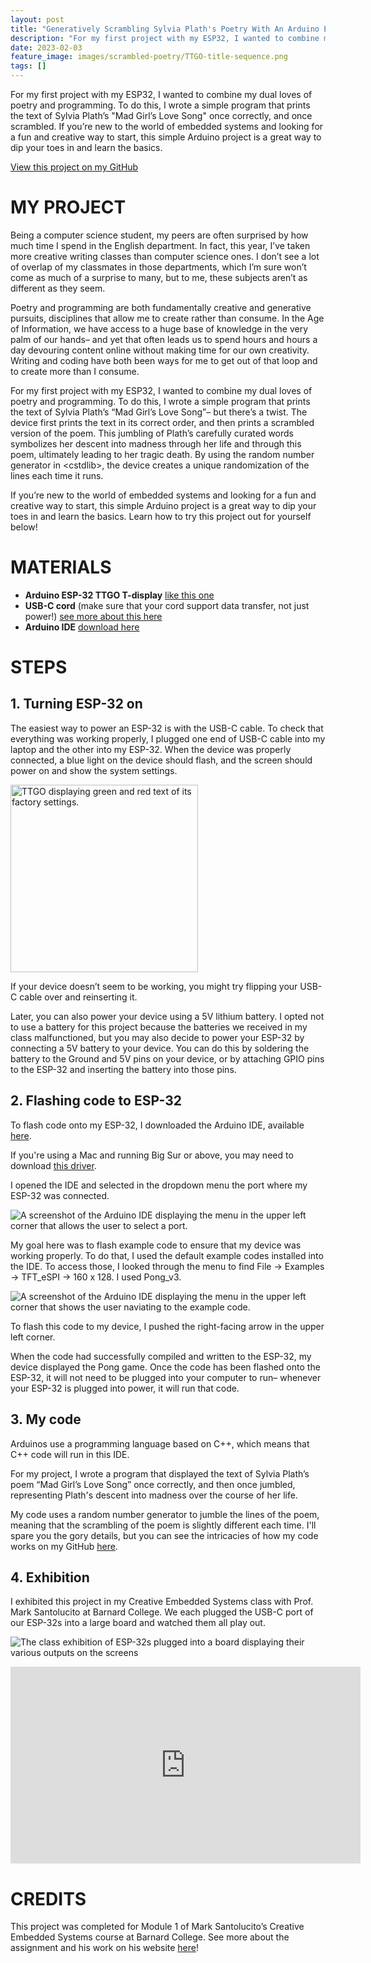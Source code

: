 ```yaml
---
layout: post
title: "Generatively Scrambling Sylvia Plath's Poetry With An Arduino ESP-32"
description: "For my first project with my ESP32, I wanted to combine my dual loves of poetry and programming. To do this, I wrote a simple program that prints the text of a Sylvia Plath poem. once correctly, and once scrambled. If you’re new to the world of embedded systems and looking for a fun and creative way to start, this simple Arduino project is a great way to dip your toes in and learn the basics."
date: 2023-02-03
feature_image: images/scrambled-poetry/TTGO-title-sequence.png
tags: []
---
```


For my first project with my ESP32, I wanted to combine my dual loves of poetry and programming. To do this, I wrote a simple program that prints the text of Sylvia Plath’s "Mad Girl’s Love Song" once correctly, and once scrambled. If you’re new to the world of embedded systems and looking for a fun and creative way to start, this simple Arduino project is a great way to dip your toes in and learn the basics. 

<!--more-->

[View this project on my GitHub](https://github.com/catherine-o-brien/module1)

# MY PROJECT

Being a computer science student, my peers are often surprised by how much time I spend in the English department. In fact, this year, I’ve taken more creative writing classes than computer science ones. I don’t see a lot of overlap of my classmates in those departments, which I’m sure won’t come as much of a surprise to many, but to me, these subjects aren’t as different as they seem. 

Poetry and programming are both fundamentally creative and generative pursuits, disciplines that allow me to create rather than consume. In the Age of Information, we have access to a huge base of knowledge in the very palm of our hands– and yet that often leads us to spend hours and hours a day devouring content online without making time for our own creativity. Writing and coding have both been ways for me to get out of that loop and to create more than I consume. 

For my first project with my ESP32, I wanted to combine my dual loves of poetry and programming. To do this, I wrote a simple program that prints the text of Sylvia Plath’s “Mad Girl’s Love Song”– but there’s a twist. The device first prints the text in its correct order, and then prints a scrambled version of the poem. This jumbling of Plath’s carefully curated words symbolizes her descent into madness through her life and through this poem, ultimately leading to her tragic death. By using the random number generator in \<cstdlib\>, the device creates a unique randomization of the lines each time it runs. 

If you’re new to the world of embedded systems and looking for a fun and creative way to start, this simple Arduino project is a great way to dip your toes in and learn the basics. Learn how to try this project out for yourself below!

<!--more-->

# MATERIALS

* **Arduino ESP-32 TTGO T-display** [like this one](https://www.amazon.com/LILYGO-T-Display-Arduino-Development-CH9102F/dp/B099MPFJ9M)
* **USB-C cord** (make sure that your cord support data transfer, not just power!) [see more about this here](https://www.dignited.com/50330/usb-data-cable-vs-usb-charging-cable/)
* **Arduino IDE** [download here](https://support.arduino.cc/hc/en-us/articles/360019833020-Download-and-install-Arduino-IDE) 


# STEPS

## 1. Turning ESP-32 on
The easiest way to power an ESP-32 is with the USB-C cable. To check that everything was working properly, I plugged one end of USB-C cable into my laptop and the other into my ESP-32. When the device was properly connected, a blue light on the device should flash, and the screen should power on and show the system settings. 

<img src="images/scrambled-poetry/TTGO-standard-display.png " alt="TTGO displaying green and red text of its factory settings." width="300"/>

If your device doesn’t seem to be working, you might try flipping your USB-C cable over and reinserting it.

Later, you can also power your device using a 5V lithium battery. I opted not to use a battery for this project because the batteries we received in my class malfunctioned, but you may also decide to power your ESP-32 by connecting a 5V battery to your device. You can do this by soldering the battery to the Ground and 5V pins on your device, or by attaching GPIO pins to the ESP-32 and inserting the battery into those pins. 

## 2. Flashing code to ESP-32
To flash code onto my ESP-32, I downloaded the Arduino IDE, available [here](https://www.arduino.cc/en/software). 

If you're using a Mac and running Big Sur or above, you may need to download [this driver](http://www.wch-ic.com/downloads/CH341SER_MAC_ZIP.html). 

I opened the IDE and selected in the dropdown menu the port where my ESP-32 was connected.

![A screenshot of the Arduino IDE displaying the menu in the upper left corner that allows the user to select a port.](images/scrambled-poetry/Arduino-IDE-port.png "Arduino IDE Port")

My goal here was to flash example code to ensure that my device was working properly. To do that, I used the default example codes installed into the IDE. To access those, I looked through the menu to find File → Examples → TFT_eSPI → 160 x 128. I used Pong_v3. 

![A screenshot of the Arduino IDE displaying the menu in the upper left corner that shows the user naviating to the example code.](images/scrambled-poetry/Arduino-IDE-example-code.png "Arduino IDE Example Code")


To flash this code to my device, I pushed the right-facing arrow in the upper left corner. 

When the code had successfully compiled and written to the ESP-32, my device displayed the Pong game. Once the code has been flashed onto the ESP-32, it will not need to be plugged into your computer to run– whenever your ESP-32 is plugged into power, it will run that code. 

## 3. My code
Arduinos use a programming language based on C++, which means that C++ code will run in this IDE. 

For my project, I wrote a program that displayed the text of Sylvia Plath’s poem “Mad Girl’s Love Song” once correctly, and then once jumbled, representing Plath's descent into madness over the course of her life. 

My code uses a random number generator to jumble the lines of the poem, meaning that the scrambling of the poem is slightly different each time. I'll spare you the gory details, but you can see the intricacies of how my code works on my GitHub [here](http://www.wch-ic.com/downloads/CH341SER_MAC_ZIP.html). 

## 4. Exhibition
I exhibited this project in my Creative Embedded Systems class with Prof. Mark Santolucito at Barnard College. We each plugged the USB-C port of our ESP-32s into a large board and watched them all play out. 

![The class exhibition of ESP-32s plugged into a board displaying their various outputs on the screens](images/scrambled-poetry/Class-Exhibition.png "Arduino IDE Port")

<iframe width="560" height="315" src="https://www.youtube.com/embed/6Ema4cQnsKw" title="YouTube video player" frameborder="0" allow="accelerometer; autoplay; clipboard-write; encrypted-media; gyroscope; picture-in-picture; web-share" allowfullscreen></iframe>

# CREDITS

This project was completed for Module 1 of Mark Santolucito’s Creative Embedded Systems course at Barnard College. See more about the assignment and his work on his website [here](http://www.marksantolucito.com/COMS3930/spring2023/mod1)!